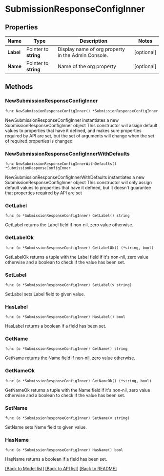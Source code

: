 # SubmissionResponseConfigInner

## Properties

Name | Type | Description | Notes
------------ | ------------- | ------------- | -------------
**Label** | Pointer to **string** | Display name of org property in the Admin Console. | [optional] 
**Name** | Pointer to **string** | Name of the org property | [optional] 

## Methods

### NewSubmissionResponseConfigInner

`func NewSubmissionResponseConfigInner() *SubmissionResponseConfigInner`

NewSubmissionResponseConfigInner instantiates a new SubmissionResponseConfigInner object
This constructor will assign default values to properties that have it defined,
and makes sure properties required by API are set, but the set of arguments
will change when the set of required properties is changed

### NewSubmissionResponseConfigInnerWithDefaults

`func NewSubmissionResponseConfigInnerWithDefaults() *SubmissionResponseConfigInner`

NewSubmissionResponseConfigInnerWithDefaults instantiates a new SubmissionResponseConfigInner object
This constructor will only assign default values to properties that have it defined,
but it doesn't guarantee that properties required by API are set

### GetLabel

`func (o *SubmissionResponseConfigInner) GetLabel() string`

GetLabel returns the Label field if non-nil, zero value otherwise.

### GetLabelOk

`func (o *SubmissionResponseConfigInner) GetLabelOk() (*string, bool)`

GetLabelOk returns a tuple with the Label field if it's non-nil, zero value otherwise
and a boolean to check if the value has been set.

### SetLabel

`func (o *SubmissionResponseConfigInner) SetLabel(v string)`

SetLabel sets Label field to given value.

### HasLabel

`func (o *SubmissionResponseConfigInner) HasLabel() bool`

HasLabel returns a boolean if a field has been set.

### GetName

`func (o *SubmissionResponseConfigInner) GetName() string`

GetName returns the Name field if non-nil, zero value otherwise.

### GetNameOk

`func (o *SubmissionResponseConfigInner) GetNameOk() (*string, bool)`

GetNameOk returns a tuple with the Name field if it's non-nil, zero value otherwise
and a boolean to check if the value has been set.

### SetName

`func (o *SubmissionResponseConfigInner) SetName(v string)`

SetName sets Name field to given value.

### HasName

`func (o *SubmissionResponseConfigInner) HasName() bool`

HasName returns a boolean if a field has been set.


[[Back to Model list]](../README.md#documentation-for-models) [[Back to API list]](../README.md#documentation-for-api-endpoints) [[Back to README]](../README.md)


